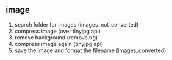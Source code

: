 ## image
1. search folder for images (images_not_converted)
2. compress image (over tinyjpg api)
3. remove background (remove.bg)
4. compress image again (tinyjpg api)
5. save the image and format the filename (images_converted)


